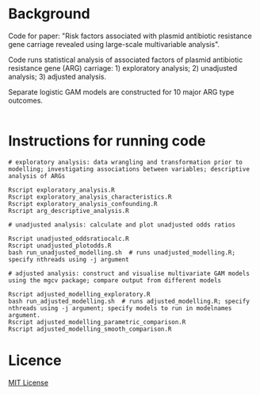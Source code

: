 # Background

Code for paper: "Risk factors associated with plasmid antibiotic resistance gene carriage revealed using large-scale multivariable analysis".<br>

Code runs statistical analysis of associated factors of plasmid antibiotic resistance gene (ARG) carriage: 1) exploratory analysis; 2) unadjusted analysis; 3) adjusted analysis.<br>

Separate logistic GAM models are constructed for 10 major ARG type outcomes.<br>
<br>

# Instructions for running code

```
# exploratory analysis: data wrangling and transformation prior to modelling; investigating associations between variables; descriptive analysis of ARGs

Rscript exploratory_analysis.R
Rscript exploratory_analysis_characteristics.R 
Rscript exploratory_analysis_confounding.R
Rscript arg_descriptive_analysis.R

# unadjusted analysis: calculate and plot unadjusted odds ratios

Rscript unadjusted_oddsratiocalc.R
Rscript unadjusted_plotodds.R
bash run_unadjusted_modelling.sh  # runs unadjusted_modelling.R; specify nthreads using -j argument

# adjusted analysis: construct and visualise multivariate GAM models using the mgcv package; compare output from different models

Rscript adjusted_modelling_exploratory.R
bash run_adjusted_modelling.sh  # runs adjusted_modelling.R; specify nthreads using -j argument; specify models to run in modelnames argument.
Rscript adjusted_modelling_parametric_comparison.R
Rscript adjusted_modelling_smooth_comparison.R

```

# Licence
[MIT License](https://en.wikipedia.org/wiki/MIT_License)
